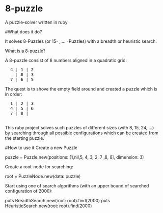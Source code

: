# 8-puzzle
A puzzle-solver written in ruby

#What does it do?

It solves 8-Puzzles (or 15- ,.... -Puzzles) with a breadth or heuristic search.

What is a 8-puzzle?

A 8-puzzle consist of 8 numbers aligned in a quadratic grid:
 <pre>
  4 | 1 | 2
    | 8 | 3
  7 | 6 | 5
</pre>
The quest is to shove the empty field around and created a puzzle which is in order:
 <pre>
  1 | 2 | 3
  4 | 5 | 6
  7 | 8 |
  </pre>

 This ruby project solves such puzzles of different sizes (with 8, 15, 24, ...) by searching through all possible configurations
  which can be created from the starting puzzle.

#How to use it
Create a new Puzzle

puzzle = Puzzle.new(positions: [1,nil,5, 4, 3, 2, 7 ,8, 6], dimension: 3)

Create a root-node for searching:

root = PuzzleNode.new(data: puzzle)

Start using one of search algorithms (with an upper bound of searched configuration of 2000): 

puts BreadthSearch.new(root: root).find(2000)
puts HeuristicSearch.new(root: root).find(2000)
